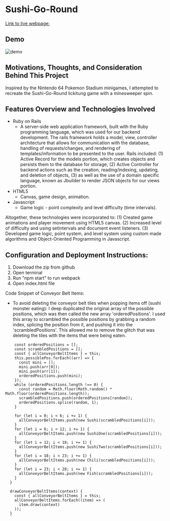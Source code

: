 # Sushi-Go-Round
[Link to live webpage:](https://jennhuynh02.github.io/Sushi-Go-Round/)

## Demo

![demo](demo.gif) 

## Motivations, Thoughts, and Consideration Behind This Project
Inspired by the Nintendo 64 Pokemon Stadium minigames, I attempted to recreate the Sushi-Go-Round lickitung game with a minesweeper spin.


## Features Overview and Technologies Involved
* Ruby on Rails
  - A server-side web application framework, built with the Ruby programming language, which was used for our backend development.  The rails framework holds a model, view, controller architecture that allows for communication with the database, handling of requests/changes, and rendering of templates/information to be presented to the user.  Rails included: (1) Active Record for the models portion, which creates objects and persists them to the database for storage, (2) Active Controller for backend actions such as the creation, reading/indexing, updating, and deletion of objects, (3) as well as the use of a domain specific language, known as Jbuilder to render JSON objects for our views portion.  
* HTML5
  - Canvas, game design, animation.
* Javascript
  - Game logic - point complexity and level difficulty (time intervals).

Altogether, these technologies were incorporated to:
(1) Created game animations and player movement using HTML5 canvas.
(2) Increased level of difficulty and using setintervals and document event listeners.
(3) Developed game logic, point system, and level system using custom made algorithms and Object-Oriented Programming in Javascript.


## Configuration and Deployment Instructions:
1. Download the zip from github 
2. Open terminal
3. Run "npm start" to run webpack
4. Open index.html file


Code Snippet of Conveyor Belt Items:
  - To avoid deleting the conveyor belt tiles when popping items off (sushi monster eating): I deep duplicated the original array of the possible positions, which was then called the new array 'orderedPositions'.  I used this array to scrambled the possible positions by grabbing a random index, splicing the position from it, and pushing it into the 'scrambledPositions'.  This allowed me to remove the glitch that was deleting the tiles with the items that were being eaten.
```   addItemsOntoConveyorBelt() {
    const orderedPositions = [];
    const scrambledPositions = [];
    const { allConveyorBeltItems } = this;
    this.possiblePos.forEach((arr) => {
      const mini = [];
      mini.push(arr[0]);
      mini.push(arr[1]);
      orderedPositions.push(mini);
    });
    while (orderedPositions.length !== 0) {
      const random = Math.floor(Math.random() * Math.floor(orderedPositions.length));
      scrambledPositions.push(orderedPositions[random]);
      orderedPositions.splice(random, 1);
    }

    for (let i = 0; i < 6; i += 1) {
      allConveyorBeltItems.push(new Sushi(scrambledPositions[i]));
    }
    for (let i = 6; i < 12; i += 1) {
      allConveyorBeltItems.push(new SushiOne(scrambledPositions[i]));
    }
    for (let i = 12; i < 18; i += 1) {
      allConveyorBeltItems.push(new SushiTwo(scrambledPositions[i]));
    }
    for (let i = 18; i < 23; i += 1) {
      allConveyorBeltItems.push(new Chili(scrambledPositions[i]));
    }
    for (let i = 23; i < 28; i += 1) {
      allConveyorBeltItems.push(new Fish(scrambledPositions[i]));
    }
  }

  drawConveyorBeltItems(context) {
    const { allConveyorBeltItems } = this;
    allConveyorBeltItems.forEach((item) => (
      item.draw(context)
    ));
  }
```
